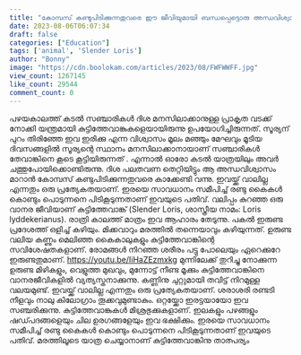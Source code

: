 ```yaml
---
title: "കോമ്പസ് കണ്ടുപിടിക്കുന്നതുവരെ ഈ ജീവിയുമായി ബന്ധപ്പെട്ടൊരു അന്ധവിശ്വാസം നിലനിന്നു, എന്താണത് ?"
date: 2023-08-06T06:07:34
draft: false
categories: ["Education"]
tags: ['animal', 'Slender Loris']
author: "Bonny"
image: "https://cdn.boolokam.com/articles/2023/08/FWFWWFF.jpg"
view_count: 1267145
like_count: 29544
comment_count: 0
---
```


പഴയകാലത്ത് കടൽ സഞ്ചാരികൾ ദിശ മനസിലാക്കാനുള്ള പ്രാകൃത വടക്ക് നോക്കി യന്ത്രമായി കുട്ടിത്തേവാങ്കുകളെയായിരുന്നു ഉപയോഗിച്ചിരുന്നത്. സൂര്യന് പുറം തിരിഞ്ഞേ ഇവ ഇരിക്കു എന്ന വിശ്വാസം മൂലം മഞ്ഞും മേഘവും മൂടിയ ദിവസങ്ങളിൽ സൂര്യന്റെ സ്ഥാനം മനസിലാക്കാനായാണ് സഞ്ചാരികൾ തേവാങ്കിനെ കൂടെ കൂട്ടിയിരുന്നത് . എന്നാൽ ഓരോ കടൽ യാത്രയിലും അവർ ചത്തുപോയിക്കൊണ്ടിരുന്നു. ദിശ പലതവണ തെറ്റിയിട്ടും ആ അന്ധവിശ്വാസം മാറാൻ കോമ്പസ് കണ്ടുപിടിക്കുന്നതുവരെ കാക്കേണ്ടി വന്നു. ഇവയ്ക്ക് വാലില്ല എന്നതും ഒരു പ്രത്യേകതയാണ്. ഇരയെ സാവധാനം സമീപിച്ച് രണ്ടു കൈകൾ കൊണ്ടും പൊടുന്നനെ പിടികൂടുന്നതാണ് ഇവയുടെ പതിവ്. [](https://cdn.boolokam.com/articles/2023/08/FWFWWFF.jpg) വലിപ്പം കുറഞ്ഞ ഒരു വാനര ജീവിയാണ് കുട്ടിത്തേവാങ്ക് (Slender Loris, ശാസ്ത്രീയ നാമം: Loris lyddekerianus). രാത്രി കാലത്ത് മാത്രം ഇവ ആഹാരം തേടുന്നു. പകൽ ഇരുണ്ട പ്രദേശത്ത് ഒളിച്ച് കഴിയും. മിക്കവാറും മരത്തിൽ തന്നെയാവും കഴിയുന്നത്. ഉരുണ്ട വലിയ കണ്ണും മെലിഞ്ഞ കൈകാലുകളും കുട്ടിത്തേവാങ്കിന്റെ സവിശേഷതകളാണ്. രോമങ്ങൾ നിറഞ്ഞ ശരീരം പട്ടു പോലെയും ഏറെക്കുറേ ഇരുണ്ടതുമാണ്. https://youtu.be/IiHaZEzmxkg മുന്നിലേക്ക് തുറിച്ചു നോക്കുന്ന ഉരുണ്ട മിഴികളും, വെളുത്ത മുഖവും, മുന്നോട്ട് നീണ്ട മൂക്കും കുട്ടിത്തേവാങ്കിനെ വാനരജീവികളിൽ വ്യത്യസ്തനാക്കുന്നു. കണ്ണിനു ചുറ്റുമായി തവിട്ട് നിറമുള്ള വലയമുണ്ട്. ഇവയ്ക്ക് വാലില്ല എന്നതും ഒരു പ്രത്യേകതയാണ്. ശരാശരി രണ്ടടി നീളവും നാലു കിലോഗ്രാം തൂക്കവുമുണ്ടാകും. ഒറ്റയ്ക്കോ ഇരട്ടയായോ ഇവ സഞ്ചരിക്കുന്നു. കുട്ടിത്തേവാങ്കുകൾ മിശ്രഭുക്കുകളാണ്. ഇലകളും പഴങ്ങളും ഷഡ്പദങ്ങളെയും ചില ഉരഗങ്ങളേയും ഇവ ഭക്ഷിക്കും. ഇരയെ സാവധാനം സമീപിച്ച് രണ്ടു കൈകൾ കൊണ്ടും പൊടുന്നനെ പിടികൂടുന്നതാണ് ഇവയുടെ പതിവ്. മരത്തിലൂടെ യാത്ര ചെയ്യാനാണ് കുട്ടിത്തേവാങ്കിനു താത്പര്യം
